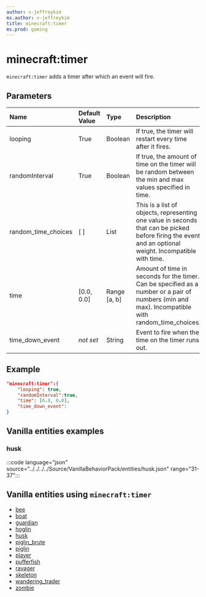 ```yaml
---
author: v-jeffreykim
ms.author: v-jeffreykim
title: minecraft:timer
ms.prod: gaming
---
```


# minecraft:timer

`minecraft:timer` adds a timer after which an event will fire.

## Parameters

|Name |Default Value  |Type  |Description  |
|:----------|:----------|:----------|:----------|
| looping| True| Boolean| If true, the timer will restart every time after it fires. |
| randomInterval| True| Boolean| If true, the amount of time on the timer will be random between the min and max values specified in time. |
| random_time_choices| [ ]| List| This is a list of objects, representing one value in seconds that can be picked before firing the event and an optional weight. Incompatible with time. |
| time| [0.0, 0.0]| Range [a, b]| Amount of time in seconds for the timer. Can be specified as a number or a pair of numbers (min and max). Incompatible with random_time_choices. |
| time_down_event| *not set*| String| Event to fire when the time on the timer runs out. |

## Example

```json
"minecraft:timer":{
    "looping": true,
    "randomInterval":true,
    "time": [0.0, 0.0],
    "time_down_event":
}
```

## Vanilla entities examples

### husk

:::code language="json" source="../../../../Source/VanillaBehaviorPack/entities/husk.json" range="31-37":::

## Vanilla entities using `minecraft:timer`

- [bee](../../../../Source/VanillaBehaviorPack_Snippets/entities/bee.md)
- [boat](../../../../Source/VanillaBehaviorPack_Snippets/entities/boat.md)
- [guardian](../../../../Source/VanillaBehaviorPack_Snippets/entities/guardian.md)
- [hoglin](../../../../Source/VanillaBehaviorPack_Snippets/entities/hoglin.md)
- [husk](../../../../Source/VanillaBehaviorPack_Snippets/entities/husk.md)
- [piglin_brute](../../../../Source/VanillaBehaviorPack_Snippets/entities/piglin_brute.md)
- [piglin](../../../../Source/VanillaBehaviorPack_Snippets/entities/piglin.md)
- [player](../../../../Source/VanillaBehaviorPack_Snippets/entities/player.md)
- [pufferfish](../../../../Source/VanillaBehaviorPack_Snippets/entities/pufferfish.md)
- [ravager](../../../../Source/VanillaBehaviorPack_Snippets/entities/ravager.md)
- [skeleton](../../../../Source/VanillaBehaviorPack_Snippets/entities/skeleton.md)
- [wandering_trader](../../../../Source/VanillaBehaviorPack_Snippets/entities/wandering_trader.md)
- [zombie](../../../../Source/VanillaBehaviorPack_Snippets/entities/zombie.md)